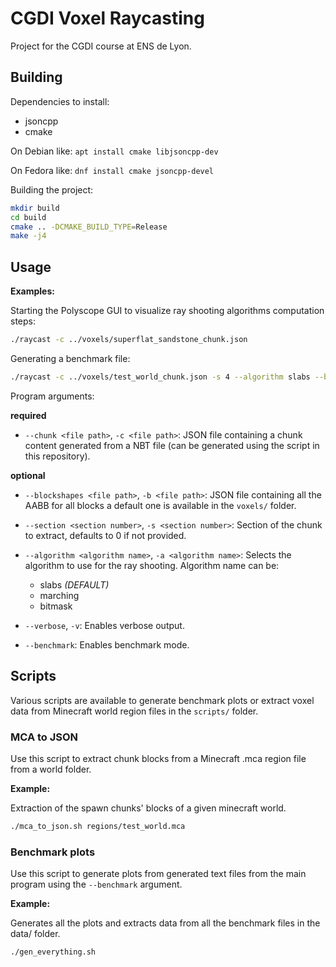 # CGDI Voxel Raycasting

Project for the CGDI course at ENS de Lyon.

## Building

Dependencies to install:
- jsoncpp
- cmake

On Debian like:
`apt install cmake libjsoncpp-dev`

On Fedora like:
`dnf install cmake jsoncpp-devel`


Building the project:
```sh
mkdir build
cd build
cmake .. -DCMAKE_BUILD_TYPE=Release
make -j4
```

## Usage

**Examples:**

Starting the Polyscope GUI to visualize ray shooting algorithms computation steps:

```bash
./raycast -c ../voxels/superflat_sandstone_chunk.json
```

Generating a benchmark file:
```bash
./raycast -c ../voxels/test_world_chunk.json -s 4 --algorithm slabs --benchmark --verbose
```

Program arguments:

**required**
* `--chunk <file path>`, `-c <file path>`: JSON file containing a chunk content generated from a NBT file (can be generated using the script in this repository).

**optional**
* `--blockshapes <file path>`, `-b <file path>`: JSON file containing all the AABB for all blocks a default one is available in the `voxels/` folder.

* `--section <section number>`, `-s <section number>`: Section of the chunk to extract, defaults to 0 if not provided.

* `--algorithm <algorithm name>`, `-a <algorithm name>`: Selects the algorithm to use for the ray shooting. Algorithm name can be:
    - slabs *(DEFAULT)*
    - marching
    - bitmask

* `--verbose`, `-v`: Enables verbose output.

* `--benchmark`: Enables benchmark mode.

## Scripts

Various scripts are available to generate benchmark plots or extract voxel data from Minecraft world region files in the `scripts/` folder.

### MCA to JSON

Use this script to extract chunk blocks from a Minecraft .mca region file from a world folder.

**Example:**

Extraction of the spawn chunks' blocks of a given minecraft world.
```bash
./mca_to_json.sh regions/test_world.mca
```

### Benchmark plots

Use this script to generate plots from generated text files from the main program using the `--benchmark` argument.

**Example:**

Generates all the plots and extracts data from all the benchmark files in the data/ folder.
```bash
./gen_everything.sh
```

